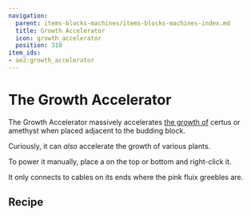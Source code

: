 ```yaml
---
navigation:
  parent: items-blocks-machines/items-blocks-machines-index.md
  title: Growth Accelerator
  icon: growth_accelerator
  position: 310
item_ids:
- ae2:growth_accelerator
---
```


# The Growth Accelerator

<BlockImage id="growth_accelerator" p:powered="true" scale="8"/>

The Growth Accelerator massively accelerates [the growth of](../ae2-mechanics/farming-certus.md) certus or amethyst when placed adjacent to the budding block.

Curiously, it can *also* accelerate the growth of various plants.

<GameScene zoom="6">
  <ImportStructure src="../assets/assemblies/growth_accelerator.snbt" />
  <IsometricCamera yaw="195" pitch="30" />
</GameScene>

To power it manually, place a <ItemLink id="crank" /> on the top or bottom and right-click it.

It only connects to cables on its ends where the pink fluix greebles are.

<GameScene zoom="6" background="#00000000" interactive="false">
<ImportStructure src="../assets/assemblies/accelerator_connections.snbt" />
<IsometricCamera yaw="195" pitch="30" />
</GameScene>

## Recipe

<RecipeFor id="growth_accelerator" />
